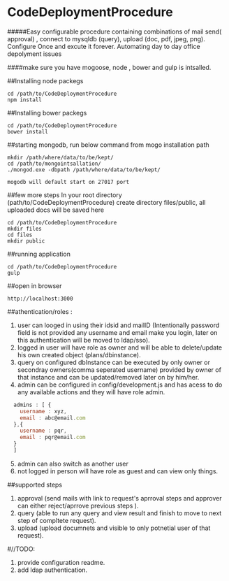 # CodeDeploymentProcedure

#####Easy configurable procedure containing combinations of mail send( approval) , connect to mysqldb (query), upload (doc, pdf, jpeg, png). Configure Once and excute it forever. Automating day to day office depolyment issues 


####make sure you have mogoose, node , bower and gulp is intsalled.

##Installing node packegs 
```
cd /path/to/CodeDeploymentProcedure
npm install
```
##Installing bower packegs 
```
cd /path/to/CodeDeploymentProcedure
bower install
```
##starting mongodb, run below command from mogo installation path 
```
mkdir /path/where/data/to/be/kept/
cd /path/to/mongointsallation/
./mongod.exe -dbpath /path/where/data/to/be/kept/

mogodb will default start on 27017 port 
```
##few more steps 
In your root directory (path/to/CodeDeploymentProcedure) create directory files/public, all uploaded docs will be saved here 
```
cd /path/to/CodeDeploymentProcedure
mkdir files
cd files
mkdir public
```
##running application
```
cd /path/to/CodeDeploymentProcedure
gulp
```
##open in browser
```
http://localhost:3000
```
##athentication/roles :
1. user can looged in using their idsid and mailID (Intentionally password field is not provided any username and email make you login, later on this authentication will be moved to ldap/sso).
2. logged in user will have role as owner and will be able to delete/update his own created object (plans/dbinstance).
3. query on configured dbInstance can be executed by only owner or secondray owners(comma seperated username) provided by owner of that instance and can be updated/removed later on by him/her.
4. admin can be configured in config/development.js and has acess to do any available actions and they will have role admin.

 ```javascript
   admins : [ {
     username : xyz,
     email : abc@email.com
   },{
     username : pqr,
     email : pqr@email.com
   }
   ]
```
5. admin can also switch as another user
6. not logged in person will have role as guest and can view only things.

##supported steps
1. approval (send mails with link to request's aprroval steps and approver can either reject/aprrove previous steps ).
2. query (able to run any query and view result and finish to move to next step of compltete request).
3. upload (upload documnets and visible to only potnetial user of that request).



#//TODO:
1. provide configuration readme.
3. add ldap authentication.
